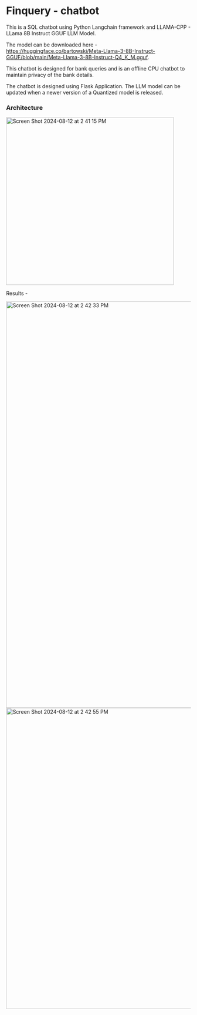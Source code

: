 # Finquery - chatbot


This is a SQL chatbot using Python Langchain framework and LLAMA-CPP - LLama 8B Instruct GGUF LLM Model.

The model can be downloaded here - https://huggingface.co/bartowski/Meta-Llama-3-8B-Instruct-GGUF/blob/main/Meta-Llama-3-8B-Instruct-Q4_K_M.gguf.

This chatbot is designed for bank queries and is an offline CPU chatbot to maintain privacy of the bank details.

The chatbot is designed using Flask Application. The LLM model can be updated when a newer version of a Quantized model is released.

### Architecture

<img width="457" alt="Screen Shot 2024-08-12 at 2 41 15 PM" src="https://github.com/user-attachments/assets/8e6454ec-1d00-4857-81a3-92f704d4625b">

Results -


<img width="1107" alt="Screen Shot 2024-08-12 at 2 42 33 PM" src="https://github.com/user-attachments/assets/1cc51f16-baa7-468f-95dc-2c020493cc74">

<img width="820" alt="Screen Shot 2024-08-12 at 2 42 55 PM" src="https://github.com/user-attachments/assets/01b570f1-a86c-4c8f-b4dc-96e392c32922">



